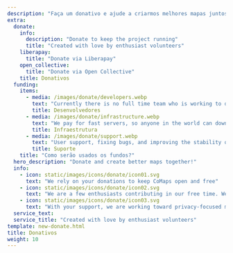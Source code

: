 ```yaml
---
description: "Faça um donativo e ajude a criarmos melhores mapas juntos!"
extra:
  donate:
    info:
      description: "Donate to keep the project running"
      title: "Created with love by enthusiast volunteers"
    liberapay:
      title: "Donate via Liberapay"
    open_collective:
      title: "Donate via Open Collective"
    title: Donativos
  funding:
    items:
      - media: /images/donate/developers.webp
        text: "Currently there is no full time team who is working to develop new features and improve the service. To consistently move the product forward, a core team is needed."
        title: Desenvolvedores
      - media: /images/donate/infrastructure.webp
        text: "We pay for fast servers, so anyone in the world can download free map data updates without delays. The maps data transfers are hundreds of terabytes monthly, and the amount is growing."
        title: Infraestrutura
      - media: /images/donate/support.webp
        text: "User support, fixing bugs, and improving the stability of the app are our top priority. The list of requests and bug reports grows every day, and there are many support requests to respond to on the App Store, Google Play, and support emails."
        title: Suporte
    title: "Como serão usados os fundos?"
  hero_description: "Donate and create better maps together!"
  info:
    - icon: static/images/icons/donate/icon01.svg
      text: "We rely on your donations to keep CoMaps open and free"
    - icon: static/images/icons/donate/icon02.svg
      text: "We are a few enthusiasts contributing in our free time. We love what we do, and we love our users"
    - icon: static/images/icons/donate/icon03.svg
      text: "With your support, we are working toward privacy-focused map navigation that is the preferred choice on the market"
  service_text:
  service_title: "Created with love by enthusiast volunteers"
template: new-donate.html
title: Donativos
weight: 10
---
```

